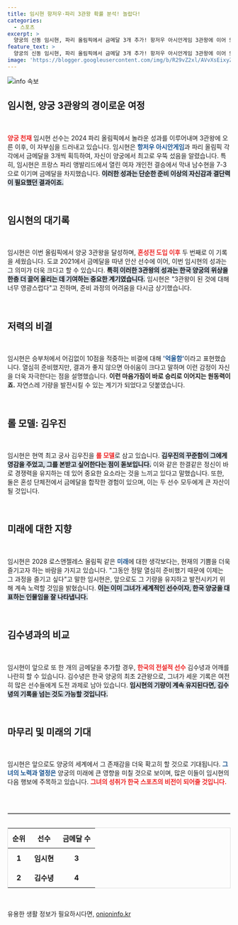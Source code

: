 ```yaml
---
title: 임시현 항저우·파리 3관왕 확률 분석! 놀랍다!
categories:
  - 스포츠
excerpt: >
  양궁의 신동 임시현, 파리 올림픽에서 금메달 3개 추가! 항저우 아시안게임 3관왕에 이어 또 다시 3관왕을 달성하며 세계 최강임을 입증한 임시현의 다음 목표는? 지금 바로 확인하세요!
feature_text: >
  양궁의 신동 임시현, 파리 올림픽에서 금메달 3개 추가! 항저우 아시안게임 3관왕에 이어 또 다시 3관왕을 달성하며 세계 최강임을 입증한 임시현의 다음 목표는? 지금 바로 확인하세요!
image: 'https://blogger.googleusercontent.com/img/b/R29vZ2xl/AVvXsEixyZcFfHzMRdzZMjFBmAUKJYCLCGyLL1o632UiGVXcaFdKo_bkvkuCioo0uUKlGfBVcT3P84aROyZIXSBEx3Aw5nCQ3pTgDom1WDC4m8eifvWiAmWEEVb4x6G_l8C0QH225ldMjyaFvpxGEBGNO37VmDTDMHGhJPq73UglMfDca1-0aw/s1600/blogspot.png'
---
```


<p><img src="https://blogger.googleusercontent.com/img/b/R29vZ2xl/AVvXsEixyZcFfHzMRdzZMjFBmAUKJYCLCGyLL1o632UiGVXcaFdKo_bkvkuCioo0uUKlGfBVcT3P84aROyZIXSBEx3Aw5nCQ3pTgDom1WDC4m8eifvWiAmWEEVb4x6G_l8C0QH225ldMjyaFvpxGEBGNO37VmDTDMHGhJPq73UglMfDca1-0aw/s1600/blogspot.png" alt="info 속보" /></p>

<h2 data-ke-size="size26">임시현, 양궁 3관왕의 경이로운 여정</h2>

<p data-ke-size="size16">&nbsp;</p>

<p><b><span style="color: #ee2323;">양궁 천재</span></b> 임시현 선수는 2024 파리 올림픽에서 놀라운 성과를 이루어내며 3관왕에 오른 이후, 이 자부심을 드러내고 있습니다. 임시현은 <b><span style="color: #1a5490;">항저우 아시안게임</span></b>과 파리 올림픽 각각에서 금메달을 3개씩 획득하여, 자신이 양궁에서 최고로 우뚝 섰음을 알렸습니다. 특히, 임시현은 프랑스 파리 앵발리드에서 열린 여자 개인전 결승에서 막내 남수현을 7-3으로 이기며 금메달을 차지했습니다. <b><span style="background-color: #21538527;">이러한 성과는 단순한 준비 이상의 자신감과 결단력이 필요했던 결과이죠.</span></b> </p>

<p data-ke-size="size16">&nbsp;</p>

<h2 data-ke-size="size26">임시현의 대기록</h2>

<p data-ke-size="size16">&nbsp;</p>

<p>임시현은 이번 올림픽에서 양궁 3관왕을 달성하며, <b><span style="color: #ee2323;">혼성전 도입 이후</span></b> 두 번째로 이 기록을 세웠습니다. 도쿄 2021에서 금메달을 따낸 안산 선수에 이어, 이번 임시현의 성과는 그 의미가 더욱 크다고 할 수 있습니다. <b><span style="background-color: #21538527;">특히 이러한 3관왕의 성과는 한국 양궁의 위상을 한층 더 끌어 올리는 데 기여하는 중요한 계기였습니다.</span></b> 임시현은 "3관왕이 된 것에 대해 너무 영광스럽다"고 전하며, 준비 과정의 어려움을 다시금 상기했습니다. </p>

<p data-ke-size="size16">&nbsp;</p>

<h2 data-ke-size="size26">저력의 비결</h2>

<p data-ke-size="size16">&nbsp;</p>

<p>임시현은 승부처에서 어김없이 10점을 적중하는 비결에 대해 <b><span style="color: #1a5490;">'억울함'</span></b>이라고 표현했습니다. 열심히 준비했지만, 결과가 좋지 않으면 아쉬움이 크다고 말하며 이런 감정이 자신을 더욱 자극한다는 점을 설명했습니다. <b><span style="ee2323;">이런 마음가짐이 바로 승리로 이어지는 원동력이죠.</span></b> 자연스레 기량을 발전시킬 수 있는 계기가 되었다고 덧붙였습니다. </p>

<p data-ke-size="size16">&nbsp;</p>

<h2 data-ke-size="size26">롤 모델: 김우진</h2>

<p data-ke-size="size16">&nbsp;</p>

<p>임시현은 현역 최고 궁사 김우진을 <b><span style="color: #ee2323;">롤 모델</span></b>로 삼고 있습니다. <b><span style="background-color: #21538527;">김우진의 꾸준함이 그에게 영감을 주었고, 그를 본받고 싶어한다는 점이 돋보입니다.</span></b> 이와 같은 한결같은 정신이 바로 경쟁력을 유지하는 데 있어 중요한 요소라는 것을 느끼고 있다고 말했습니다. 또한, 둘은 혼성 단체전에서 금메달을 합작한 경험이 있으며, 이는 두 선수 모두에게 큰 자산이 될 것입니다. </p>

<p data-ke-size="size16">&nbsp;</p>

<h2 data-ke-size="size26">미래에 대한 지향</h2>

<p data-ke-size="size16">&nbsp;</p>

<p>임시현은 2028 로스앤젤레스 올림픽 같은 <b><span style="color: #1a5490;">미래</span></b>에 대한 생각보다는, 현재의 기쁨을 더욱 즐기고자 하는 바람을 가지고 있습니다. "그동안 정말 열심히 준비했기 때문에 이제는 그 과정을 즐기고 싶다"고 말한 임시현은, 앞으로도 그 기량을 유지하고 발전시키기 위해 계속 노력할 것임을 밝혔습니다. <b><span style="background-color: #21538527;">이는 이미 그녀가 세계적인 선수이자, 한국 양궁을 대표하는 인물임을 잘 나타냅니다.</span></b> </p>

<p data-ke-size="size16">&nbsp;</p>

<h2 data-ke-size="size26">김수녕과의 비교</h2>

<p data-ke-size="size16">&nbsp;</p>

<p>임시현이 앞으로 또 한 개의 금메달을 추가할 경우, <b><span style="color: #ee2323;">한국의 전설적 선수</span></b> 김수녕과 어깨를 나란히 할 수 있습니다. 김수녕은 한국 양궁의 최초 2관왕으로, 그녀가 세운 기록은 여전히 많은 선수들에게 도전 과제로 남아 있습니다. <b><span style="background-color: #21538527;">임시현의 기량이 계속 유지된다면, 김수녕의 기록을 넘는 것도 가능할 것입니다.</span></b> </p>

<p data-ke-size="size16">&nbsp;</p>

<h2 data-ke-size="size26">마무리 및 미래의 기대</h2>

<p data-ke-size="size16">&nbsp;</p>

<p>임시현은 앞으로도 양궁의 세계에서 그 존재감을 더욱 확고히 할 것으로 기대됩니다. <b><span style="color: #1a5490;">그녀의 노력과 열정은</span></b> 양궁의 미래에 큰 영향을 미칠 것으로 보이며, 많은 이들이 임시현의 다음 행보에 주목하고 있습니다. <b><span style="color: #ee2323;">그녀의 성취가 한국 스포츠의 비전이 되어줄 것입니다.</span></b> </p>

<p data-ke-size="size16">&nbsp;</p>

<hr style="border:1px solid #ccc; margin-top: 30px; margin-bottom: 30px;"/>

<table style="width:100%; border:1px solid #ddd; text-align:center;">
    <thead>
        <tr>
            <th style="padding:10px;"><b>순위</b></th>
            <th style="padding:10px;"><b>선수</b></th>
            <th style="padding:10px;"><b>금메달 수</b></th>
        </tr>
    </thead>
    <tbody>
        <tr>
            <td style="padding:10px;"><b>1</b></td>
            <td style="padding:10px;"><b>임시현</b></td>
            <td style="padding:10px;"><b>3</b></td>
        </tr>
        <tr>
            <td style="padding:10px;"><b>2</b></td>
            <td style="padding:10px;"><b>김수녕</b></td>
            <td style="padding:10px;"><b>4</b></td>
        </tr>
    </tbody>
</table>

<p data-ke-size="size16">&nbsp;</p>
유용한 생활 정보가 필요하시다면, <a href="https://onioninfo.kr" rel="dofollow">onioninfo.kr</a>


